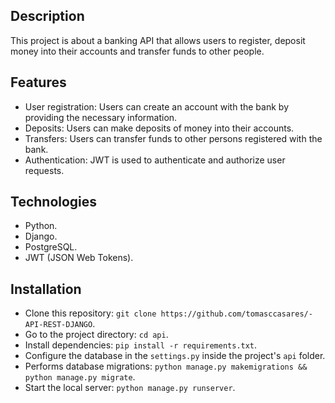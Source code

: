 ## Description
  This project is about a banking API that allows users to register, deposit money into their accounts and transfer funds to other people.
  
## Features
- User registration: Users can create an account with the bank by providing the necessary information.
- Deposits: Users can make deposits of money into their accounts.
- Transfers: Users can transfer funds to other persons registered with the bank.
- Authentication: JWT is used to authenticate and authorize user requests.

## Technologies
- Python.
- Django.
- PostgreSQL.
- JWT (JSON Web Tokens).

## Installation
- Clone this repository: `git clone https://github.com/tomasccasares/-API-REST-DJANGO`.
- Go to the project directory: `cd api`.
- Install dependencies: `pip install -r requirements.txt`.
- Configure the database in the `settings.py` inside the project's `api` folder.
- Performs database migrations: `python manage.py makemigrations && python manage.py migrate`.
- Start the local server: `python manage.py runserver`.
